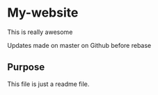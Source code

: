 # My-website

This is really awesome

Updates made on master on Github before rebase

## Purpose

This file is just a readme file.
